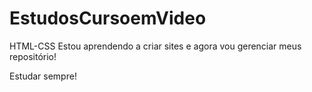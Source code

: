 # EstudosCursoemVideo
HTML-CSS
Estou aprendendo a criar sites e agora vou gerenciar meus repositório!

Estudar sempre!

